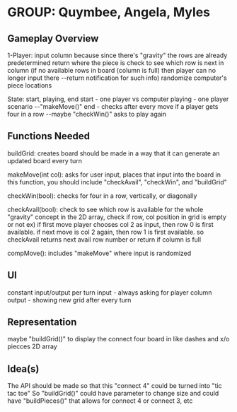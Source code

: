 # GROUP: Quymbee, Angela, Myles

## Gameplay Overview

1-Player: input column because since there's "gravity" the rows are already predetermined
	  return where the piece is
	  check to see which row is next in column
	 (if no available rows in board (column is full) then player can no longer input there 		 --return notification for such info)
	randomize computer's piece locations

State: start, playing, end
	start - one player vs computer
	playing - one player scenario --"makeMove()"
	end - checks after every move if a player gets four in a row --maybe "checkWin()"
	      asks to play again

## Functions Needed

buildGrid: creates board
	   should be made in a way that it can generate an updated board every turn

makeMove(int col): asks for user input, places that input into the board
		   in this function, you should include "checkAvail", "checkWin", and "buildGrid"

checkWin(bool): checks for four in a row, vertically, or diagonally

checkAvail(bool): check to see which row is available for the whole "gravity" concept
		   in the 2D array, check if row, col position in grid is empty or not
		   ex) if first move player chooses col 2 as input, then row 0 is first available.
		    if next move is col 2 again, then row 1 is first available.
		   so checkAvail returns next avail row number or return if column is full

compMove(): includes "makeMove" where input is randomized

## UI

constant input/output per turn
input - always asking for player column
output - showing new grid after every turn


## Representation

maybe "buildGrid()" to display the connect four board in like dashes and x/o piecces
2D array

## Idea(s)
The API should be made so that this "connect 4" could be turned into "tic tac toe"
So "buildGrid()" could have parameter to change size
and could have "buildPieces()" that allows for connect 4 or connect 3, etc
